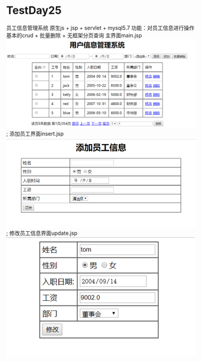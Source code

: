 # TestDay25
员工信息管理系统 
原生js + jsp + servlet + mysql5.7
功能：对员工信息进行操作 基本的crud + 批量删除 + 无框架分页查询
主界面main.jsp
![](https://github.com/Developer-Huan/TestDay25/raw/master/web/image/main.jsp.png);
添加员工界面insert.jsp
![](https://github.com/Developer-Huan/TestDay25/raw/master/web/image/insert.jsp.png);
修改员工信息界面update.jsp
![](https://github.com/Developer-Huan/TestDay25/raw/master/web/image/update.jsp.png)
